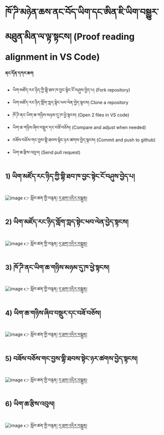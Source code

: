 # ཁོ་ཌི་མཉེན་ཆས་ནང་བོད་ཡིག་དང་ཨིན་ཇི་ཡིག་བསྒྱུར་མཐུན་མིན་ལ་ལྟ་སྟངས། (Proof reading alignment in VS Code)
**ནང་དོན་དཀར་ཆག**

- ཡིག་མཛོད་རང་ཉིད་ཀྱི་གྷི་ཐབ་ཁ་བྱང་སྟེང་ངོ་བཤུས་བྱེད་པ། (Fork repository)
- ཡིག་མཛོད་རང་ཉིད་གློག་ཀླད་སྟེང་ཕབ་ལེན་བྱེད་སྟངས། Clone a repository
- ཁོ་ཌི་ནང་ཡིག་ཆ་གཉིས་མཉམ་དུ་ཁ་ཕྱེ་སྟངས། (Open 2 files in VS code)
- ཡིག་ཆ་གཉིས་ཞིབ་བསྡུར་དང་བཟོ་བཅོས། (Compare and adjust when needed)
- བཟོས་བཅོས་གང་བྱས་གྷི་ཐབས་སྟེང་ཉར་ཚགས་བྱེད་སྟངས། (Commit and push to github)
- ཡིག་ཆ་རྩིས་འབུལ། (Send pull request)

## 1) ཡིག་མཛོད་རང་ཉིད་ཀྱི་གྷི་ཐབ་ཁ་བྱང་སྟེང་ངོ་བཤུས་བྱེད་པ།
![image](https://user-images.githubusercontent.com/42564256/216926606-025f782e-ce6e-4160-88bb-6164244b020c.png)
 👉 སློབ་ཚན་གྱི་བརྙན། [དྲ་ཐག་འདིར་བསྣུན།](https://youtu.be/91NXzindnm4)

## 2) ཡིག་མཛོད་རང་ཉིད་གློག་ཀླད་སྟེང་ཕབ་ལེན་བྱེད་སྟངས།
![image](https://user-images.githubusercontent.com/42564256/216927437-a0186d5f-70cd-433e-aa57-94f1c7d30305.png)
👉 སློབ་ཚན་གྱི་བརྙན། [དྲ་ཐག་འདིར་བསྣུན།](https://youtu.be/vepFpTYaDoA)

## 3) ཁོ་ཌི་ནང་ཡིག་ཆ་གཉིས་མཉམ་དུ་ཁ་ཕྱེ་སྟངས།
![image](https://user-images.githubusercontent.com/42564256/216927913-24c518c3-e56a-4e20-b961-2096c1b412e8.png)
👉 སློབ་ཚན་གྱི་བརྙན། [དྲ་ཐག་འདིར་བསྣུན།](https://youtu.be/-k9WmGsHdkc)

## 4) ཡིག་ཆ་གཉིས་ཞིབ་བསྡུར་དང་བཟོ་བཅོས།
![image](https://user-images.githubusercontent.com/42564256/216929434-49ef4a0d-4c39-4139-8c14-5d524ac75c96.png)
👉 སློབ་ཚན་གྱི་བརྙན། [དྲ་ཐག་འདིར་བསྣུན།](https://youtu.be/naGuVEfRN9Q)

## 5) བཟོས་བཅོས་གང་བྱས་གྷི་ཐབས་སྟེང་ཉར་ཚགས་བྱེད་སྟངས།
![image](https://user-images.githubusercontent.com/42564256/216930663-c58b3f5b-d045-4cf3-a765-a76002c8da0f.png)
👉 སློབ་ཚན་གྱི་བརྙན། [དྲ་ཐག་འདིར་བསྣུན།](https://youtu.be/IbCSgl3lnig)

## 6) ཡིག་ཆ་རྩིས་འབུལ།
![image](https://user-images.githubusercontent.com/42564256/216930964-8ebaedaa-6af7-42c3-a470-52e8fe277889.png)
👉 སློབ་ཚན་གྱི་བརྙན། [དྲ་ཐག་འདིར་བསྣུན།](https://youtu.be/KcQdxMxyuKw)
